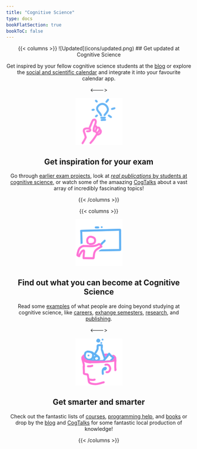 ```yaml
---
title: "Cognitive Science"
type: docs
bookFlatSection: true
bookToC: false
---
```


<!-- ![Cognitive science cover image](../cover.jpg)-->
<div style="text-align: center;">
{{< columns >}}
![Updated](icons/updated.png)
## Get updated at Cognitive Science

Get inspired by your fellow cognitive science students at the [blog](posts) or explore the [social and scientific calendar](calendar) and integrate it into your favourite calendar app.

<--->

![Inspiration](icons/inspiration.png)
## Get inspiration for your exam

Go through [earlier exam projects](docs/cogsci-productions/exam-projects.md), look at [_*real publications*_ by students at cognitive science](docs/cogsci-productions/student-publications.md), or watch some of the amaazing [CogTalks](docs/cogsci-productions/cogtalks.md) about a vast array of incredibly fascinating topics!

{{< /columns >}}

{{< columns >}}

![Become](icons/become.png)
## Find out what you can become at Cognitive Science

Read some [examples](docs/careers/job-inspiration.md) of what people are doing beyond studying at cognitive science, like [careers](docs/careers/job-inspiration.md), [exhange semesters](exhange-semester.md), [research](docs/social/au-environment.md), and [publishing](docs/cogsci-productions/student-publications.md).

<--->

![Smarter](icons/smarter.png)
## Get smarter and smarter

Check out the fantastic lists of [courses](docs/learning/online-courses.md), [programming help](docs/programming-and-statistics), and [books](docs/learning/books.md) or drop by the [blog](posts) and [CogTalks](docs/cogsci-productions/cogtalks.md) for some fantastic local production of knowledge!

{{< /columns >}}

</div>

<!--
# What is cogsci.dk?

Cogsci.dk is the website for all information relevant
to Cognitive Science students and interested at Aarhus University
and associated institutions.

## Who are the people behind this?

The development of this website has been organized
by and for students of Cognitive Science at Aarhus
University, Denmark. The website is actively maintained
and updated by the community and the core team <3

## How can I help?

You can do one or more of the following:

- Share this website with your fellow students!
- Write or propose a page to add to the website
- Write a [blog post on CogSite](docs/contribute/writing-a-blog-post)
- Add your [exam project on the CogSite](docs/contribute)
- Propose other cool things to add (can be **anything**) - contact us [here](docs/contact)

Information on writing the documents on this website
can be found in the [Contribute](docs/contribute) section.
Contact the core team [here](docs/contact).

# Section information

## Contact

The [contact](docs/contact/_index.md) section
contains the contact information of all relevant
parties at Aarhus University that you might need contact
information on. 

## Contribute

The [contribute](docs/contribute/_index.md) section contains
information on how you can help add and update the website.
It has extensive guides on anything from
[writing in markdown](docs/contribute/markdown.md)
(the format of the files on this website) to adding
[blog posts](docs/contribute/writing-a-blog-post.md), and some specific guides on [adding content](docs/contribute/adding-content) and special [hugo shortcodes](docs/contribute/shortcodes).

## Cogsci Productions

Stuff made by our students! 

In [Cogsci Productions](docs/cogsci-productions/_index.md), you will find
[documents of the past](docs/cogsci-productions/exam-projects.md)
(like exam projects) and the
[halls of fame](docs/cogsci-productions/student-publications.md)
that demand glory in the Cognitive Science program! Also an archive of the amazing [CogTalks](docs/cogsci-productions/cogtalks.md), and [other cool projects](docs/cogsci-productions/other-productions.md)

## Social Hub

In the [social hub](docs/social/_index.md), you will
find the beautiful, loving relationships available on the
Cognitive Science program. You can find the
[social groups](docs/social/social-groups.md), contact information for [teachers and instructors](docs/social/all-teachers.md), and an overview of organizations like [research groups](docs/social/au-environment.md) at AU.

## Support 

[international support](docs/support/international-support.md), more

## Programming and Statistics

In this section, you can find all that which has been missing
in your life. Access to endless
[cheat sheets](docs/programming-and-statistics/cheat-sheet.md), [guides](docs/programming-and-statistics/guides.md),
incredible [package lists](docs/programming-and-statistics/packages.md), [software tools](docs/programming-and-statistics/tools.md),
magnificent mathematics, and beautiful statistics. The joy of
logic is upon us.

## Extended learning

In [Extended Learning](docs/learning/_index.md),
you will find access to lists and lists of glorious resources
from [online courses](docs/learning/online-courses.md)
to enticing [books](docs/learning/books.md), [podcasts](docs/learning/podcasts.md) and
[helpfully informative](docs/learning/video-tutorial.md) or merely [interesting videos](docs/learning/video-talks.md).

## Formal stuff

We know that Aarhus University's organizational structure can
be a bit daunting which is why we have attempted to gather all
of the best resources _you_ need for your student experience in
the very formally named [Formal Stuff](docs/support/links/_index.md).

## Career

In the [career section](docs/careers/_index.md), there is ample
opportunity to get lost in all of the possibilities that
Cognitive Science brings you. With everything from
[job inspiration](docs/careers/job-inspiration.md) (for cogsci students) to a 
[career brochure](docs/careers/career-brochure.md) (to show others what we can do) and in the future a job bank.
-->